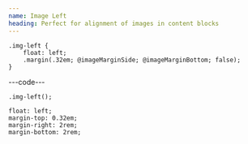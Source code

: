 ```yaml
---
name: Image Left
heading: Perfect for alignment of images in content blocks
---
```


```less
.img-left {
	float: left;
	.margin(.32em; @imageMarginSide; @imageMarginBottom; false);
}
```

---code---

```less
.img-left();
```

```less
float: left;
margin-top: 0.32em;
margin-right: 2rem;
margin-bottom: 2rem;
```